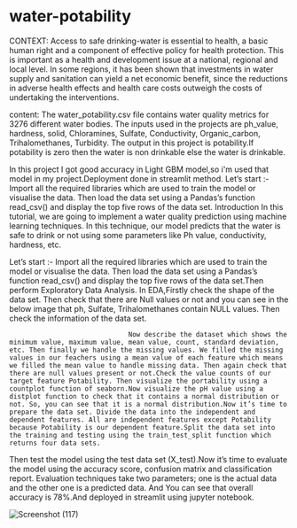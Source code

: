 # water-potability
CONTEXT:
Access to safe drinking-water is essential to health, a basic human right and a component of effective policy for health protection. This is important as a health and development issue at a national, regional and local level. In some regions, it has been shown that investments in water supply and sanitation can yield a net economic benefit, since the reductions in adverse health effects and health care costs outweigh the costs of undertaking the interventions.

content: 
The water_potability.csv file contains water quality metrics for 3276 different water bodies. The inputs used in the projects are ph_value, hardness, solid, Chloramines, Sulfate, Conductivity, Organic_carbon, Trihalomethanes, Turbidity. The output in this project is potability.If potability is zero then the water is non drinkable else the water is drinkable.

In this project I got good accuracy in Light GBM model,so i'm used that model in my project.Deployment done in streamlit method.
Let’s start :-
Import all the required libraries which are used to train the model or visualise the data. Then load the data set using a Pandas’s function read_csv() and display the top five rows of the data set.
Introduction
In this tutorial, we are going to implement a water quality prediction using machine learning techniques. In this technique, our model predicts that the water is safe to drink or not using some parameters like Ph value, conductivity, hardness, etc. 

Let’s start :-
Import all the required libraries which are used to train the model or visualise the data. Then load the data set using a Pandas’s function read_csv() and display the top five rows of the data set.Then perform Exploratory Data Analysis. In EDA,Firstly check the shape of the data set. Then  check that there are Null values or not and you can see in the below image that ph, Sulfate, Trihalomethanes contain NULL values. Then check the information of the data set.

                                  Now describe the dataset which shows the minimum value, maximum value, mean value, count, standard deviation, etc. Then finally we handle the missing values. We filled the missing values in our feachers using a mean value of each feature which means we filled the mean value to handle missing data. Then again check that there are null values present or not.Check the value counts of our target feature Potability. Then visualize the portability using a countplot function of seaborn.Now visualize the pH value using a distplot function to check that it contains a normal distribution or not. So, you can see that it is a normal distribution.Now it’s time to prepare the data set. Divide the data into the independent and dependent features. All are independent features except Potability because Potability is our dependent feature.Split the data set into the training and testing using the train_test_split function which returns four data sets.
Then test the model using the test data set (X_test).Now it’s time to evaluate the model using the accuracy score, confusion matrix and classification report. Evaluation techniques take two parameters; one is the actual data and the other one is a predicted data. And You can see that overall accuracy is 78%.And deployed in streamlit using jupyter notebook.



![Screenshot (117)](https://user-images.githubusercontent.com/99119200/172815483-feca2c29-ab52-468c-b96d-c6f0f4fe4d92.png)
